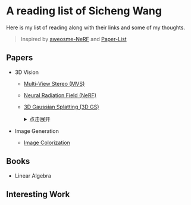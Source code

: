 # A reading list of Sicheng Wang

Here is my list of reading along with their links and some of my thoughts.
> Inspired by [aweosme-NeRF](https://github.com/awesome-NeRF/awesome-NeRF) and [Paper-List](https://github.com/YanjieZe/Paper-List?tab=readme-ov-file)

## Papers

- 3D Vision
  - [Multi-View Stereo (MVS)](Papers/Multi-View_Stereo.md)
  - [Neural Radiation Field (NeRF)](Papers/Neural_Radiance_Field.md)
  - [3D Gaussian Splatting (3D GS)]()
    <details>
    <summary>点击展开</summary>
    - [Neural Radiation Field (NeRF)](Papers/Neural_Radiance_Field.md)

    </details>

- Image Generation
  - [Image Colorization]()

## Books
- Linear Algebra
  
## Interesting Work
